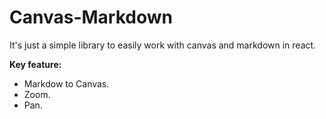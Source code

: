 # Canvas-Markdown

It's just a simple library to easily work with canvas and markdown in react.

**Key feature:**
* Markdow to Canvas.
* Zoom.
* Pan.
